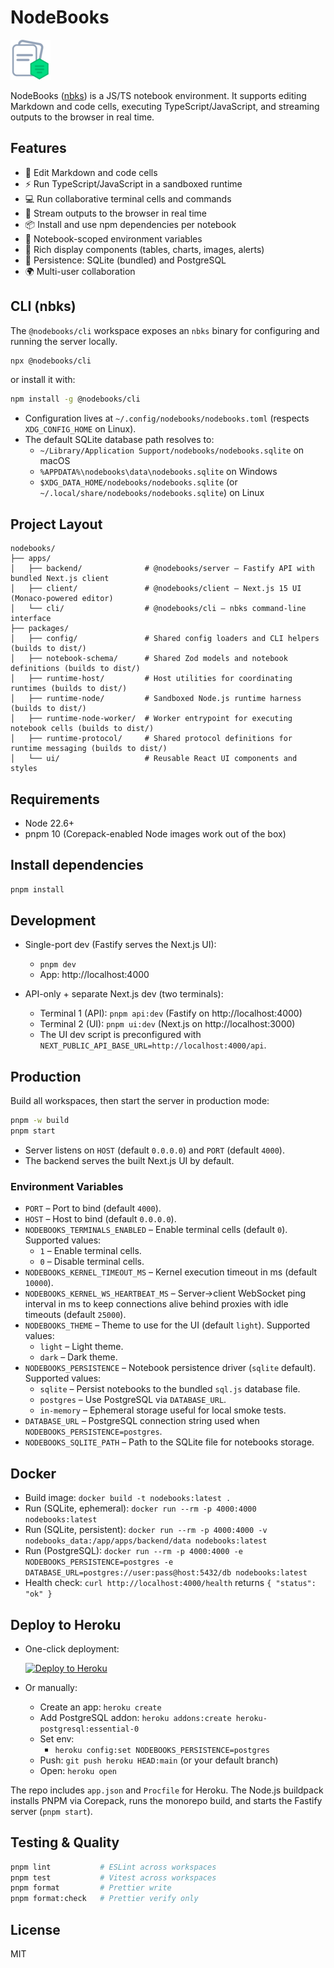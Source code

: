 # NodeBooks

![NodeBooks Logo](./apps/client/public/assets/nodebooks-logo-64x64.png)

NodeBooks ([nbks](https://nbks.dev)) is a JS/TS notebook environment. It supports editing Markdown and code cells, executing TypeScript/JavaScript, and streaming outputs to the browser in real time.

## Features

- 📝 Edit Markdown and code cells
- ⚡ Run TypeScript/JavaScript in a sandboxed runtime
- 💻 Run collaborative terminal cells and commands
- 📡 Stream outputs to the browser in real time
- 📦 Install and use npm dependencies per notebook
- 🔐 Notebook-scoped environment variables
- 🧩 Rich display components (tables, charts, images, alerts)
- 💾 Persistence: SQLite (bundled) and PostgreSQL
- 🌍 Multi-user collaboration

## CLI (nbks)

The `@nodebooks/cli` workspace exposes an `nbks` binary for configuring and running the server locally.

```bash
npx @nodebooks/cli
```

or install it with:

```bash
npm install -g @nodebooks/cli
```

- Configuration lives at `~/.config/nodebooks/nodebooks.toml` (respects `XDG_CONFIG_HOME` on Linux).
- The default SQLite database path resolves to:
  - `~/Library/Application Support/nodebooks/nodebooks.sqlite` on macOS
  - `%APPDATA%\nodebooks\data\nodebooks.sqlite` on Windows
  - `$XDG_DATA_HOME/nodebooks/nodebooks.sqlite` (or `~/.local/share/nodebooks/nodebooks.sqlite`) on Linux

## Project Layout

```
nodebooks/
├── apps/
│   ├── backend/              # @nodebooks/server – Fastify API with bundled Next.js client
│   ├── client/               # @nodebooks/client – Next.js 15 UI (Monaco-powered editor)
│   └── cli/                  # @nodebooks/cli – nbks command-line interface
├── packages/
│   ├── config/               # Shared config loaders and CLI helpers (builds to dist/)
│   ├── notebook-schema/      # Shared Zod models and notebook definitions (builds to dist/)
│   ├── runtime-host/         # Host utilities for coordinating runtimes (builds to dist/)
│   ├── runtime-node/         # Sandboxed Node.js runtime harness (builds to dist/)
│   ├── runtime-node-worker/  # Worker entrypoint for executing notebook cells (builds to dist/)
│   ├── runtime-protocol/     # Shared protocol definitions for runtime messaging (builds to dist/)
│   └── ui/                   # Reusable React UI components and styles
```

## Requirements

- Node 22.6+
- pnpm 10 (Corepack-enabled Node images work out of the box)

## Install dependencies

```bash
pnpm install
```

## Development

- Single-port dev (Fastify serves the Next.js UI):
  - `pnpm dev`
  - App: http://localhost:4000

- API-only + separate Next.js dev (two terminals):
  - Terminal 1 (API): `pnpm api:dev` (Fastify on http://localhost:4000)
  - Terminal 2 (UI): `pnpm ui:dev` (Next.js on http://localhost:3000)
  - The UI dev script is preconfigured with `NEXT_PUBLIC_API_BASE_URL=http://localhost:4000/api`.

## Production

Build all workspaces, then start the server in production mode:

```bash
pnpm -w build
pnpm start
```

- Server listens on `HOST` (default `0.0.0.0`) and `PORT` (default `4000`).
- The backend serves the built Next.js UI by default.

### Environment Variables

- `PORT` – Port to bind (default `4000`).
- `HOST` – Host to bind (default `0.0.0.0`).
- `NODEBOOKS_TERMINALS_ENABLED` – Enable terminal cells (default `0`). Supported values:
  - `1` – Enable terminal cells.
  - `0` – Disable terminal cells.
- `NODEBOOKS_KERNEL_TIMEOUT_MS` – Kernel execution timeout in ms (default `10000`).
- `NODEBOOKS_KERNEL_WS_HEARTBEAT_MS` – Server→client WebSocket ping interval in ms to keep connections alive behind proxies with idle timeouts (default `25000`).
- `NODEBOOKS_THEME` – Theme to use for the UI (default `light`). Supported values:
  - `light` – Light theme.
  - `dark` – Dark theme.
- `NODEBOOKS_PERSISTENCE` – Notebook persistence driver (`sqlite` default). Supported values:
  - `sqlite` – Persist notebooks to the bundled `sql.js` database file.
  - `postgres` – Use PostgreSQL via `DATABASE_URL`.
  - `in-memory` – Ephemeral storage useful for local smoke tests.
- `DATABASE_URL` – PostgreSQL connection string used when `NODEBOOKS_PERSISTENCE=postgres`.
- `NODEBOOKS_SQLITE_PATH` – Path to the SQLite file for notebooks storage.

## Docker

- Build image: `docker build -t nodebooks:latest .`
- Run (SQLite, ephemeral): `docker run --rm -p 4000:4000 nodebooks:latest`
- Run (SQLite, persistent): `docker run --rm -p 4000:4000 -v nodebooks_data:/app/apps/backend/data nodebooks:latest`
- Run (PostgreSQL): `docker run --rm -p 4000:4000 -e NODEBOOKS_PERSISTENCE=postgres -e DATABASE_URL=postgres://user:pass@host:5432/db nodebooks:latest`
- Health check: `curl http://localhost:4000/health` returns `{ "status": "ok" }`

## Deploy to Heroku

- One-click deployment:

  [![Deploy to Heroku](https://www.herokucdn.com/deploy/button.svg)](https://heroku.com/deploy?template=https://github.com/julianduque/nodebooks)

- Or manually:
  - Create an app: `heroku create`
  - Add PostgreSQL addon: `heroku addons:create heroku-postgresql:essential-0`
  - Set env:
    - `heroku config:set NODEBOOKS_PERSISTENCE=postgres`
  - Push: `git push heroku HEAD:main` (or your default branch)
  - Open: `heroku open`

The repo includes `app.json` and `Procfile` for Heroku. The Node.js buildpack installs PNPM via Corepack, runs the monorepo build, and starts the Fastify server (`pnpm start`).

## Testing & Quality

```bash
pnpm lint           # ESLint across workspaces
pnpm test           # Vitest across workspaces
pnpm format         # Prettier write
pnpm format:check   # Prettier verify only
```

## License

MIT
